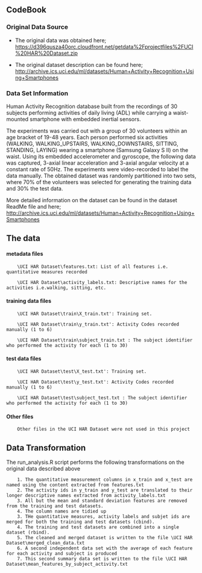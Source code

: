 ## CodeBook
        	
### Original Data Source

* The original data was obtained here; https://d396qusza40orc.cloudfront.net/getdata%2Fprojectfiles%2FUCI%20HAR%20Dataset.zip 

* The original dataset description can be found here; http://archive.ics.uci.edu/ml/datasets/Human+Activity+Recognition+Using+Smartphones
		
### Data Set Information
		
Human Activity Recognition database built from the recordings of 30 subjects performing activities of daily living (ADL) while carrying a waist-mounted smartphone with embedded inertial sensors.
        
The experiments was  carried out with a group of 30 volunteers within an age bracket of 19-48 years. Each person performed six activities (WALKING, WALKING_UPSTAIRS, WALKING_DOWNSTAIRS, SITTING, STANDING, LAYING) wearing a smartphone (Samsung Galaxy S II) on the waist. Using its embedded accelerometer and gyroscope, the following data was captured, 3-axial linear acceleration and 3-axial angular velocity at a constant rate of 50Hz. The experiments were  video-recorded to label the data manually. The obtained dataset was randomly partitioned into two sets, where 70% of the volunteers was selected for generating the training data and 30% the test data.
		
More detailed information on the dataset can be found in the dataset ReadMe file and here; http://archive.ics.uci.edu/ml/datasets/Human+Activity+Recognition+Using+Smartphones
		
## The data

####   metadata files
        \UCI HAR Dataset\features.txt: List of all features i.e. quantitative measures recorded
	
        \UCI HAR Dataset\activity_labels.txt: Descriptive names for the activities i.e.walking, sitting, etc.

#### training data files
        \UCI HAR Dataset\train\X_train.txt': Training set.
	
        \UCI HAR Dataset\train\y_train.txt': Activity Codes recorded manually (1 to 6)
        
        \UCI HAR Dataset\train\subject_train.txt : The subject identifier who performed the activity for each (1 to 30)
	
#### test data files
        \UCI HAR Dataset\test\X_test.txt': Training set.
	
        \UCI HAR Dataset\test\y_test.txt': Activity Codes recorded manually (1 to 6)
        
        \UCI HAR Dataset\test\subject_test.txt : The subject identifier who performed the activity for each (1 to 30)

#### Other files 
        Other files in the UCI HAR Dataset were not used in this project
		
## Data Transformation
		
The run_analysis.R script performs the following transformations on the original data described above

        1. The quantitative measurement columns in x_train and x_test are named using the content extracted from features.txt
        2. The activity ids in y_train and y_test are translated to their longer descriptive names extracted from activity_labels.txt
        3. All but the mean and standard deviation features are removed from the training and test datasets.
        4. The column names are tidied up
        3. THe quantitative measures, activity labels and subjet ids are merged for both the training and test datasets (cbind).
        4. The training and test datasets are combined into a single dataset (rbind).
        5. The cleaned and merged dataset is written to the file \UCI HAR Dataset\merged_clean_data.txt
        6. A second independent data set with the average of each feature for each activity and subject is produced
        7. This second summary data set is written to the file \UCI HAR Dataset\mean_features_by_subject_activity.txt
		
